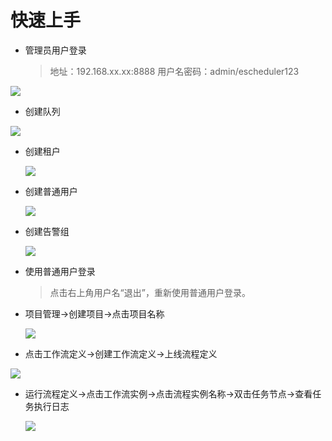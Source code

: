 # 快速上手

* 管理员用户登录

  > 地址：192.168.xx.xx:8888 用户名密码：admin/escheduler123

![](https://analysys.github.io/easyscheduler_docs_cn/images/login.jpg)

* 创建队列

![](https://analysys.github.io/easyscheduler_docs_cn/images/create-queue.png)

* 创建租户

  ![](https://analysys.github.io/easyscheduler_docs_cn/images/addtenant.png)

* 创建普通用户

  ![](https://analysys.github.io/easyscheduler_docs_cn/images/useredit2.png)

* 创建告警组

  ![](https://analysys.github.io/easyscheduler_docs_cn/images/mail_edit.png)

* 使用普通用户登录

  > 点击右上角用户名“退出”，重新使用普通用户登录。

* 项目管理-&gt;创建项目-&gt;点击项目名称

  ![](https://analysys.github.io/easyscheduler_docs_cn/images/project.png)

* 点击工作流定义-&gt;创建工作流定义-&gt;上线流程定义

![](https://analysys.github.io/easyscheduler_docs_cn/images/dag1.png)

* 运行流程定义-&gt;点击工作流实例-&gt;点击流程实例名称-&gt;双击任务节点-&gt;查看任务执行日志

  ![](https://analysys.github.io/easyscheduler_docs_cn/images/task-log.png)

